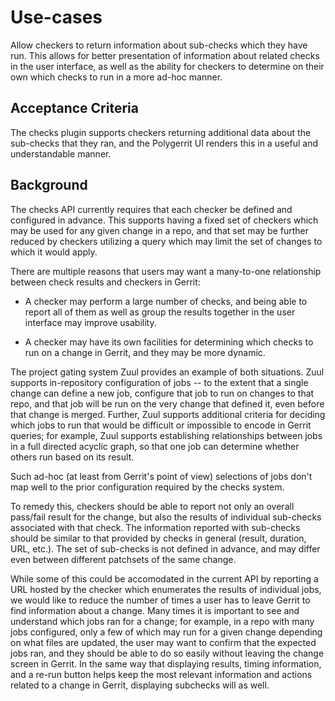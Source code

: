 # Use-cases

Allow checkers to return information about sub-checks which they have
run.  This allows for better presentation of information about related
checks in the user interface, as well as the ability for checkers to
determine on their own which checks to run in a more ad-hoc manner.

## <a id="acceptance-criteria"> Acceptance Criteria

The checks plugin supports checkers returning additional data about
the sub-checks that they ran, and the Polygerrit UI renders this in a
useful and understandable manner.

## <a id="background"> Background

The checks API currently requires that each checker be defined and
configured in advance.  This supports having a fixed set of checkers
which may be used for any given change in a repo, and that set may be
further reduced by checkers utilizing a query which may limit the set
of changes to which it would apply.

There are multiple reasons that users may want a many-to-one
relationship between check results and checkers in Gerrit:

* A checker may perform a large number of checks, and being able to
  report all of them as well as group the results together in the user
  interface may improve usability.

* A checker may have its own facilities for determining which checks
  to run on a change in Gerrit, and they may be more dynamic.

The project gating system Zuul provides an example of both situations.
Zuul supports in-repository configuration of jobs -- to the extent that
a single change can define a new job, configure that job to run on
changes to that repo, and that job will be run on the very change that
defined it, even before that change is merged.  Further, Zuul supports
additional criteria for deciding which jobs to run that would be
difficult or impossible to encode in Gerrit queries; for example, Zuul
supports establishing relationships between jobs in a full directed
acyclic graph, so that one job can determine whether others run based
on its result.

Such ad-hoc (at least from Gerrit's point of view) selections of jobs
don't map well to the prior configuration required by the checks
system.

To remedy this, checkers should be able to report not only an overall
pass/fail result for the change, but also the results of individual
sub-checks associated with that check.  The information reported with
sub-checks should be similar to that provided by checks in general
(result, duration, URL, etc.).  The set of sub-checks is not defined
in advance, and may differ even between different patchsets of the
same change.

While some of this could be accomodated in the current API by
reporting a URL hosted by the checker which enumerates the results of
individual jobs, we would like to reduce the number of times a user
has to leave Gerrit to find information about a change.  Many times it
is important to see and understand which jobs ran for a change; for
example, in a repo with many jobs configured, only a few of which may
run for a given change depending on what files are updated, the user
may want to confirm that the expected jobs ran, and they should be
able to do so easily without leaving the change screen in Gerrit.  In
the same way that displaying results, timing information, and a re-run
button helps keep the most relevant information and actions related to
a change in Gerrit, displaying subchecks will as well.
